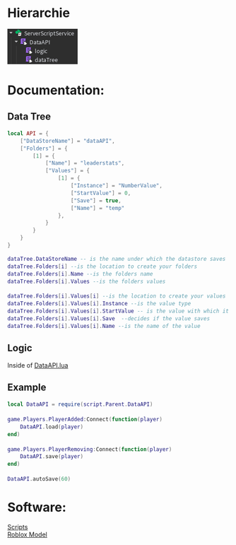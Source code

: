 # Hierarchie
![Preview](Hierarchie.png)

# Documentation:
## Data Tree
```lua
local API = {
	["DataStoreName"] = "dataAPI",
	["Folders"] = {
		[1] = {
			["Name"] = "leaderstats",
			["Values"] = {
				[1] = {
					["Instance"] = "NumberValue",
					["StartValue"] = 0,
					["Save"] = true,
					["Name"] = "temp"
				},
			}
		}
	}
}
```

```lua
dataTree.DataStoreName -- is the name under which the datastore saves  
dataTree.Folders[i] --is the location to create your folders  
dataTree.Folders[i].Name --is the folders name  
dataTree.Folders[i].Values --is the folders values  

dataTree.Folders[i].Values[i] --is the location to create your values  
dataTree.Folders[i].Values[i].Instance --is the value type  
dataTree.Folders[i].Values[i].StartValue -- is the value with which it starts  
dataTree.Folders[i].Values[i].Save  --decides if the value saves  
dataTree.Folders[i].Values[i].Name --is the name of the value  
```

## Logic
Inside of [DataAPI.lua](./scripts/DataAPI.lua)

## Example
```lua
local DataAPI = require(script.Parent.DataAPI)

game.Players.PlayerAdded:Connect(function(player)
	DataAPI.load(player)
end)

game.Players.PlayerRemoving:Connect(function(player)
	DataAPI.save(player)
end)

DataAPI.autoSave(60)
```

# Software:
[Scripts](./scripts)  
[Roblox Model](https://create.roblox.com/store/asset/115458272351878/DataAPI)